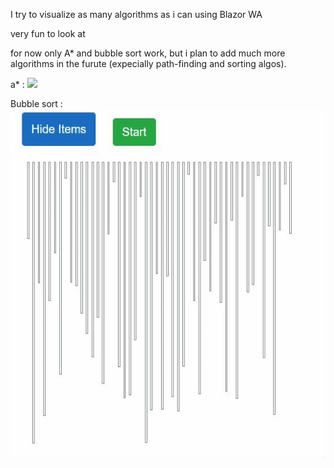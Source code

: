 I try to visualize as many algorithms as i can using Blazor WA

very fun  to look at

for now only A* and bubble sort work, but i plan to add much more algorithms in the furute (expecially path-finding and sorting algos).


a* :
![](photos/A%20star.gif)

Bubble sort :
![](photos/Bubble%20Sort.gif)
